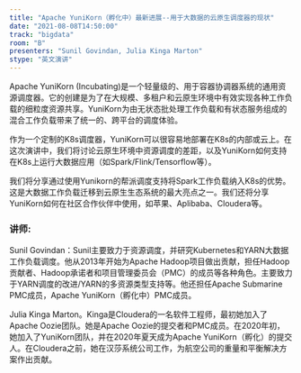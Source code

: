 ```yaml
---
title: "Apache YuniKorn（孵化中）最新进展--用于大数据的云原生调度器的现状"
date: "2021-08-08T14:50:00" 
track: "bigdata"
room: "B"
presenters: "Sunil Govindan, Julia Kinga Marton"
stype: "英文演讲"
---
```

Apache YuniKorn (Incubating)是一个轻量级的、用于容器协调器系统的通用资源调度器。它的创建是为了在大规模、多租户和云原生环境中有效实现各种工作负载的细粒度资源共享。YuniKorn为由无状态批处理工作负载和有状态服务组成的混合工作负载带来了统一的、跨平台的调度体验。

作为一个定制的K8s调度器，YuniKorn可以很容易地部署在K8s的内部或云上。在这次演讲中，我们将讨论云原生环境中资源调度的差距，以及YuniKorn如何支持在K8s上运行大数据应用（如Spark/Flink/Tensorflow等）。

我们将分享通过使用Yunikorn的帮派调度支持将Spark工作负载纳入K8s的优势。这是大数据工作负载迁移到云原生生态系统的最大亮点之一。我们还将分享YuniKorn如何在社区合作伙伴中使用，如苹果、Aplibaba、Cloudera等。
 ### 讲师: 
 Sunil Govindan：Sunil主要致力于资源调度，并研究Kubernetes和YARN大数据工作负载调度。他从2013年开始为Apache Hadoop项目做出贡献，担任Hadoop贡献者、Hadoop承诺者和项目管理委员会（PMC）的成员等各种角色。主要致力于YARN调度的改进/YARN的多资源类型支持等。他还担任Apache Submarine PMC成员，Apache YuniKorn（孵化中）PMC成员。

Julia Kinga Marton。Kinga是Cloudera的一名软件工程师，最初她加入了Apache Oozie团队。她是Apache Oozie的提交者和PMC成员。在2020年初，她加入了YuniKorn团队，并在2020年夏天成为Apache YuniKorn（孵化）的提交人。在Cloudera之前，她在汉莎系统公司工作，为航空公司的重量和平衡解决方案作出贡献。